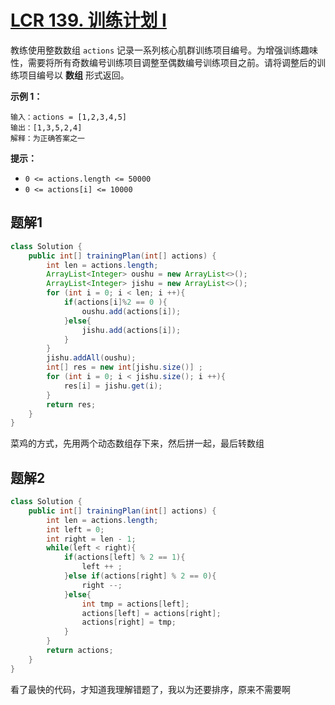 # [LCR 139. 训练计划 I](https://leetcode.cn/problems/diao-zheng-shu-zu-shun-xu-shi-qi-shu-wei-yu-ou-shu-qian-mian-lcof/)

教练使用整数数组 `actions` 记录一系列核心肌群训练项目编号。为增强训练趣味性，需要将所有奇数编号训练项目调整至偶数编号训练项目之前。请将调整后的训练项目编号以 **数组** 形式返回。

 

**示例 1：**

```
输入：actions = [1,2,3,4,5]
输出：[1,3,5,2,4] 
解释：为正确答案之一
```

 

**提示：**

- `0 <= actions.length <= 50000`
- `0 <= actions[i] <= 10000`



## 题解1

```java
class Solution {
    public int[] trainingPlan(int[] actions) {
        int len = actions.length;
        ArrayList<Integer> oushu = new ArrayList<>();
        ArrayList<Integer> jishu = new ArrayList<>();
        for (int i = 0; i < len; i ++){
            if(actions[i]%2 == 0 ){
                oushu.add(actions[i]);
            }else{
                jishu.add(actions[i]);
            }
        }
        jishu.addAll(oushu);
        int[] res = new int[jishu.size()] ;
        for (int i = 0; i < jishu.size(); i ++){
            res[i] = jishu.get(i);
        }
        return res;
    }
}
```

菜鸡的方式，先用两个动态数组存下来，然后拼一起，最后转数组



## 题解2

```java
class Solution {
    public int[] trainingPlan(int[] actions) {
        int len = actions.length;
        int left = 0;
        int right = len - 1; 
        while(left < right){
            if(actions[left] % 2 == 1){
                left ++ ;
            }else if(actions[right] % 2 == 0){
                right --;
            }else{
                int tmp = actions[left];
                actions[left] = actions[right];
                actions[right] = tmp;
            }
        }
        return actions;
    }
}
```

看了最快的代码，才知道我理解错题了，我以为还要排序，原来不需要啊